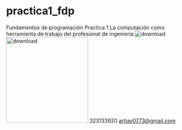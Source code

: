 # practica1_fdp
Fundamentos de programación Practica 1 La computación como herramienta de trabajo del profesional de ingeniería
![download](https://github.com/user-attachments/assets/e3590b6c-fbde-4dee-90a6-1830a89472bf)
<img width="219" height="230" alt="download" src="https://github.com/user-attachments/assets/5de3742e-bbb2-4f5d-86cb-4e9bb1256f0d" />
323133920
artjav0773@gmail.com
